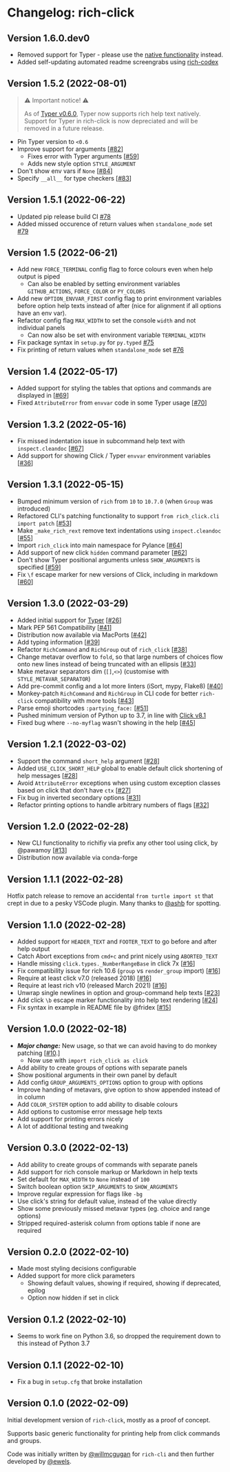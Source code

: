 # Changelog: rich-click

## Version 1.6.0.dev0

- Removed support for Typer - please use the [native functionality](https://typer.tiangolo.com/tutorial/options/help/#cli-options-help-panels) instead.
- Added self-updating automated readme screengrabs using [rich-codex](https://github.com/ewels/rich-codex)

## Version 1.5.2 (2022-08-01)

> ⚠️ Important notice! ⚠️
>
> As of [Typer v0.6.0](https://typer.tiangolo.com/release-notes/#060), Typer now supports rich help text natively.
> Support for Typer in rich-click is now depreciated and will be removed in a future release.

- Pin Typer version to `<0.6`
- Improve support for arguments [[#82](https://github.com/ewels/rich-click/pull/82)]
  - Fixes error with Typer arguments [[#59](https://github.com/ewels/rich-click/issues/59)]
  - Adds new style option `STYLE_ARGUMENT`
- Don't show env vars if `None` [[#84](https://github.com/ewels/rich-click/issues/84)]
- Specify `__all__` for type checkers [[#83](https://github.com/ewels/rich-click/pull/83)]

## Version 1.5.1 (2022-06-22)

- Updated pip release build CI [#78](https://github.com/ewels/rich-click/pull/78)
- Added missed occurence of return values when `standalone_mode` set [#79](https://github.com/ewels/rich-click/pull/79)

## Version 1.5 (2022-06-21)

- Add new `FORCE_TERMINAL` config flag to force colours even when help output is piped
  - Can also be enabled by setting environment variables `GITHUB_ACTIONS`, `FORCE_COLOR` or `PY_COLORS`
- Add new `OPTION_ENVVAR_FIRST` config flag to print environment variables before option help texts instead of after (nice for alignment if all options have an env var).
- Refactor config flag `MAX_WIDTH` to set the console `width` and not individual panels
  - Can now also be set with environment variable `TERMINAL_WIDTH`
- Fix package syntax in `setup.py` for `py.typed` [#75](https://github.com/ewels/rich-click/pull/75)
- Fix printing of return values when `standalone_mode` set [#76](https://github.com/ewels/rich-click/pull/76)

## Version 1.4 (2022-05-17)

- Added support for styling the tables that options and commands are displayed in [[#69](https://github.com/ewels/rich-click/issues/69)]
- Fixed `AttributeError` from `envvar` code in some Typer usage [[#70](https://github.com/ewels/rich-click/pull/70)]

## Version 1.3.2 (2022-05-16)

- Fix missed indentation issue in subcommand help text with `inspect.cleandoc` [[#67](https://github.com/ewels/rich-click/pull/67)]
- Add support for showing Click / Typer `envvar` environment variables [[#36](https://github.com/ewels/rich-click/issues/36)]

## Version 1.3.1 (2022-05-15)

- Bumped minimum version of `rich` from `10` to `10.7.0` (when `Group` was introduced)
- Refactored CLI's patching functionality to support `from rich_click.cli import patch` [[#53](https://github.com/ewels/rich-click/issues/53)]
- Make `_make_rich_rext` remove text indentations using `inspect.cleandoc` [[#55](https://github.com/ewels/rich-click/issues/55)]
- Import `rich_click` into main namespace for Pylance [[#64](https://github.com/ewels/rich-click/issues/64)]
- Add support of new click `hidden` command parameter [[#62](https://github.com/ewels/rich-click/pull/62)]
- Don't show Typer positional arguments unless `SHOW_ARGUMENTS` is specified [[#59](https://github.com/ewels/rich-click/issues/59)]
- Fix `\f` escape marker for new versions of Click, including in markdown [[#60](https://github.com/ewels/rich-click/issues/60)]

## Version 1.3.0 (2022-03-29)

- Added initial support for [Typer](https://typer.tiangolo.com/) [[#26](https://github.com/ewels/rich-click/pull/26)]
- Mark PEP 561 Compatibility [[#41](https://github.com/ewels/rich-click/pull/41)]
- Distribution now available via MacPorts [[#42](https://github.com/ewels/rich-click/pull/42)]
- Add typing information [[#39](https://github.com/ewels/rich-click/pull/39)]
- Refactor `RichCommand` and `RichGroup` out of `rich_click` [[#38](https://github.com/ewels/rich-click/pull/39)]
- Change metavar overflow to `fold`, so that large numbers of choices flow onto new lines instead of being truncated with an ellipsis [[#33](https://github.com/ewels/rich-click/issues/33)]
- Make metavar separators dim (`[]`,`<>`) (customise with `STYLE_METAVAR_SEPARATOR`)
- Add pre-commit config and a lot more linters (iSort, mypy, Flake8) [[#40](https://github.com/ewels/rich-click/pull/40)]
- Monkey-patch `RichCommand` and `RichGroup` in CLI code for better `rich-click` compatibility with more tools [[#43](https://github.com/ewels/rich-click/pull/43)]
- Parse emoji shortcodes `:partying_face:` [[#51](https://github.com/ewels/rich-click/pull/51)]
- Pushed minimum version of Python up to 3.7, in line with [Click v8.1](https://click.palletsprojects.com/en/8.1.x/changes/#version-8-1-0)
- Fixed bug where `--no-myflag` wasn't showing in the help [[#45](https://github.com/ewels/rich-click/issues/45)]

## Version 1.2.1 (2022-03-02)

- Support the command `short_help` argument [[#28](https://github.com/ewels/rich-click/issues/28)]
- Added `USE_CLICK_SHORT_HELP` global to enable default click shortening of help messages [[#28](https://github.com/ewels/rich-click/issues/28)]
- Avoid `AttributeError` exceptions when using custom exception classes based on click that don't have `ctx` [[#27](https://github.com/ewels/rich-click/issues/27)]
- Fix bug in inverted secondary options [[#31](https://github.com/ewels/rich-click/issues/31)]
- Refactor printing options to handle arbitrary numbers of flags [[#32](https://github.com/ewels/rich-click/issues/32)]

## Version 1.2.0 (2022-02-28)

- New CLI functionality to richifiy via prefix any other tool using click, by @pawamoy [[#13](https://github.com/ewels/rich-click/pull/13)]
- Distribution now available via conda-forge

## Version 1.1.1 (2022-02-28)

Hotfix patch release to remove an accidental `from turtle import st` that crept in due to a pesky VSCode plugin.
Many thanks to [@ashb](httpsd://github.com/ashb) for spotting.

## Version 1.1.0 (2022-02-28)

- Added support for `HEADER_TEXT` and `FOOTER_TEXT` to go before and after help output
- Catch Abort exceptions from `cmd+c` and print nicely using `ABORTED_TEXT`
- Handle missing `click.types._NumberRangeBase` in click 7x [[#16](https://github.com/ewels/rich-click/issues/16)]
- Fix compatibility issue for rich 10.6 (`group` vs `render_group` import) [[#16](https://github.com/ewels/rich-click/issues/16)]
- Require at least click v7.0 (released 2018) [[#16](https://github.com/ewels/rich-click/issues/16)]
- Require at least rich v10 (released March 2021) [[#16](https://github.com/ewels/rich-click/issues/16)]
- Unwrap single newlines in option and group-command help texts [[#23](https://github.com/ewels/rich-click/issues/23)]
- Add click `\b` escape marker functionality into help text rendering [[#24](https://github.com/ewels/rich-click/issues/24)]
- Fix syntax in example in README file by @fridex [[#15](https://github.com/ewels/rich-click/pull/15)]

## Version 1.0.0 (2022-02-18)

- _**Major change:**_ New usage, so that we can avoid having to do monkey patching [[#10](https://github.com/ewels/rich-click/pull/10).]
  - Now use with `import rich_click as click`
- Add ability to create groups of options with separate panels
- Show positional arguments in their own panel by default
- Add config `GROUP_ARGUMENTS_OPTIONS` option to group with options
- Improve handing of metavars, give option to show appended instead of in column
- Add `COLOR_SYSTEM` option to add ability to disable colours
- Add options to customise error message help texts
- Add support for printing errors nicely
- A lot of additional testing and tweaking

## Version 0.3.0 (2022-02-13)

- Add ability to create groups of commands with separate panels
- Add support for rich console markup or Markdown in help texts
- Set default for `MAX_WIDTH` to `None` instead of `100`
- Switch boolean option `SKIP_ARGUMENTS` to `SHOW_ARGUMENTS`
- Improve regular expression for flags like `-bg`
- Use click's string for default value, instead of the value directly
- Show some previously missed metavar types (eg. choice and range options)
- Stripped required-asterisk column from options table if none are required

## Version 0.2.0 (2022-02-10)

- Made most styling decisions configurable
- Added support for more click parameters
  - Showing default values, showing if required, showing if deprecated, epilog
  - Option now hidden if set in click

## Version 0.1.2 (2022-02-10)

- Seems to work fine on Python 3.6, so dropped the requirement down to this instead of Python 3.7

## Version 0.1.1 (2022-02-10)

- Fix a bug in `setup.cfg` that broke installation

## Version 0.1.0 (2022-02-09)

Initial development version of `rich-click`, mostly as a proof of concept.

Supports basic generic functionality for printing help from click commands and groups.

Code was initially written by [@willmcgugan](https://github.com/willmcgugan) for `rich-cli`
and then further developed by [@ewels](http://github.com/ewels/).
